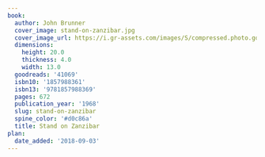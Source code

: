 ```yaml
---
book:
  author: John Brunner
  cover_image: stand-on-zanzibar.jpg
  cover_image_url: https://i.gr-assets.com/images/S/compressed.photo.goodreads.com/books/1360613921l/41069._SX98_.jpg
  dimensions:
    height: 20.0
    thickness: 4.0
    width: 13.0
  goodreads: '41069'
  isbn10: '1857988361'
  isbn13: '9781857988369'
  pages: 672
  publication_year: '1968'
  slug: stand-on-zanzibar
  spine_color: '#d0c86a'
  title: Stand on Zanzibar
plan:
  date_added: '2018-09-03'
---
```


